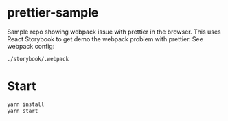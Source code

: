 # prettier-sample

Sample repo showing webpack issue with prettier in the browser.
This uses React Storybook to get demo the webpack problem with prettier.
See webpack config:

    ./storybook/.webpack

# Start

```bash
yarn install
yarn start
```

